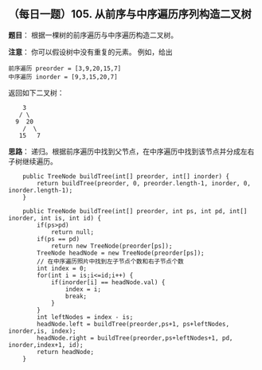 ## （每日一题）105. 从前序与中序遍历序列构造二叉树
**题目**：
根据一棵树的前序遍历与中序遍历构造二叉树。

**注意**：
你可以假设树中没有重复的元素。
例如，给出
```
前序遍历 preorder = [3,9,20,15,7]
中序遍历 inorder = [9,3,15,20,7]
```
返回如下二叉树：
```
    3
   / \
  9  20
    /  \
   15   7
```

**思路**：
递归。根据前序遍历中找到父节点，在中序遍历中找到该节点并分成左右子树继续遍历。
```
	public TreeNode buildTree(int[] preorder, int[] inorder) {
		return buildTree(preorder, 0, preorder.length-1, inorder, 0, inorder.length-1);
    }
	
	public TreeNode buildTree(int[] preorder, int ps, int pd, int[] inorder, int is, int id) {
		if(ps>pd)
			return null;
		if(ps == pd)
			return new TreeNode(preorder[ps]);
		TreeNode headNode = new TreeNode(preorder[ps]);
		// 在中序遍历照片中找到左子节点个数和右子节点个数
		int index = 0;
		for(int i = is;i<=id;i++) {
			if(inorder[i] == headNode.val) {
				index = i;
				break;
			}
		}
		int leftNodes = index - is;
		headNode.left = buildTree(preorder,ps+1, ps+leftNodes, inorder,is, index);
		headNode.right = buildTree(preorder,ps+leftNodes+1, pd, inorder,index+1, id);
		return headNode;
	}
```